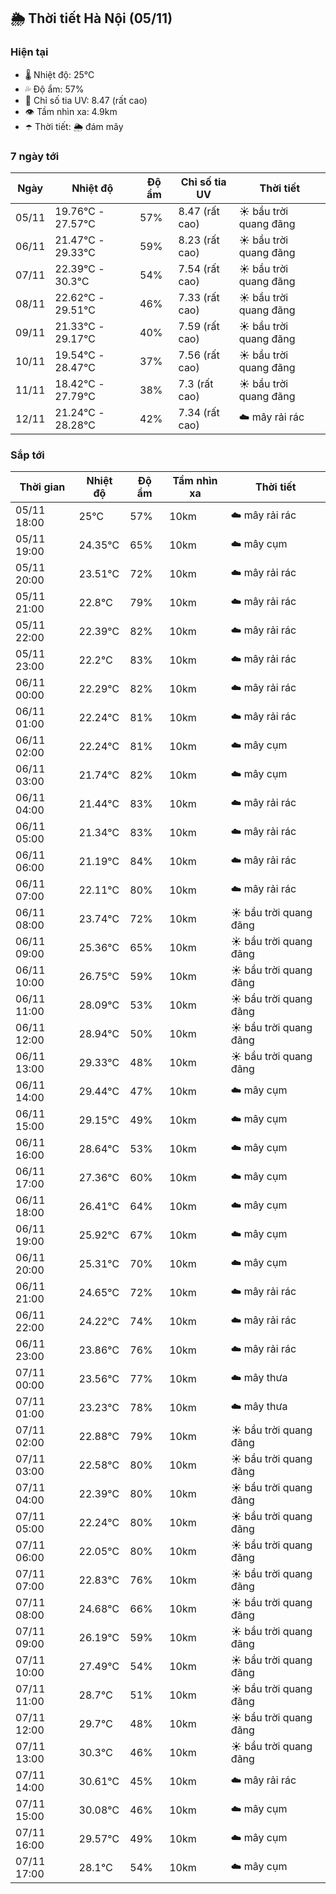 ## 🌦️ Thời tiết Hà Nội (05/11)

### Hiện tại

- 🌡️ Nhiệt độ: 25℃
- 💦 Độ ẩm: 57%
- 🌟 Chỉ số tia UV: 8.47 (rất cao)
- 👁️ Tầm nhìn xa: 4.9km
- ☂️ Thời tiết: 🌦️ đám mây

### 7 ngày tới

| Ngày | Nhiệt độ | Độ ẩm | Chỉ số tia UV | Thời tiết |
| --- | --- | --- | --- | --- |
| 05/11 | 19.76℃ - 27.57℃ | 57% | 8.47 (rất cao) | ☀️ bầu trời quang đãng |
| 06/11 | 21.47℃ - 29.33℃ | 59% | 8.23 (rất cao) | ☀️ bầu trời quang đãng |
| 07/11 | 22.39℃ - 30.3℃ | 54% | 7.54 (rất cao) | ☀️ bầu trời quang đãng |
| 08/11 | 22.62℃ - 29.51℃ | 46% | 7.33 (rất cao) | ☀️ bầu trời quang đãng |
| 09/11 | 21.33℃ - 29.17℃ | 40% | 7.59 (rất cao) | ☀️ bầu trời quang đãng |
| 10/11 | 19.54℃ - 28.47℃ | 37% | 7.56 (rất cao) | ☀️ bầu trời quang đãng |
| 11/11 | 18.42℃ - 27.79℃ | 38% | 7.3 (rất cao) | ☀️ bầu trời quang đãng |
| 12/11 | 21.24℃ - 28.28℃ | 42% | 7.34 (rất cao) | ☁️ mây rải rác |

### Sắp tới

| Thời gian | Nhiệt độ | Độ ẩm | Tầm nhìn xa | Thời tiết |
| --- | --- | --- | --- | --- |
| 05/11 18:00 | 25℃ | 57% | 10km | ☁️ mây rải rác |
| 05/11 19:00 | 24.35℃ | 65% | 10km | ☁️ mây cụm |
| 05/11 20:00 | 23.51℃ | 72% | 10km | ☁️ mây rải rác |
| 05/11 21:00 | 22.8℃ | 79% | 10km | ☁️ mây rải rác |
| 05/11 22:00 | 22.39℃ | 82% | 10km | ☁️ mây rải rác |
| 05/11 23:00 | 22.2℃ | 83% | 10km | ☁️ mây rải rác |
| 06/11 00:00 | 22.29℃ | 82% | 10km | ☁️ mây rải rác |
| 06/11 01:00 | 22.24℃ | 81% | 10km | ☁️ mây rải rác |
| 06/11 02:00 | 22.24℃ | 81% | 10km | ☁️ mây cụm |
| 06/11 03:00 | 21.74℃ | 82% | 10km | ☁️ mây cụm |
| 06/11 04:00 | 21.44℃ | 83% | 10km | ☁️ mây rải rác |
| 06/11 05:00 | 21.34℃ | 83% | 10km | ☁️ mây rải rác |
| 06/11 06:00 | 21.19℃ | 84% | 10km | ☁️ mây rải rác |
| 06/11 07:00 | 22.11℃ | 80% | 10km | ☁️ mây rải rác |
| 06/11 08:00 | 23.74℃ | 72% | 10km | ☀️ bầu trời quang đãng |
| 06/11 09:00 | 25.36℃ | 65% | 10km | ☀️ bầu trời quang đãng |
| 06/11 10:00 | 26.75℃ | 59% | 10km | ☀️ bầu trời quang đãng |
| 06/11 11:00 | 28.09℃ | 53% | 10km | ☀️ bầu trời quang đãng |
| 06/11 12:00 | 28.94℃ | 50% | 10km | ☀️ bầu trời quang đãng |
| 06/11 13:00 | 29.33℃ | 48% | 10km | ☀️ bầu trời quang đãng |
| 06/11 14:00 | 29.44℃ | 47% | 10km | ☁️ mây cụm |
| 06/11 15:00 | 29.15℃ | 49% | 10km | ☁️ mây cụm |
| 06/11 16:00 | 28.64℃ | 53% | 10km | ☁️ mây cụm |
| 06/11 17:00 | 27.36℃ | 60% | 10km | ☁️ mây cụm |
| 06/11 18:00 | 26.41℃ | 64% | 10km | ☁️ mây cụm |
| 06/11 19:00 | 25.92℃ | 67% | 10km | ☁️ mây cụm |
| 06/11 20:00 | 25.31℃ | 70% | 10km | ☁️ mây cụm |
| 06/11 21:00 | 24.65℃ | 72% | 10km | ☁️ mây rải rác |
| 06/11 22:00 | 24.22℃ | 74% | 10km | ☁️ mây rải rác |
| 06/11 23:00 | 23.86℃ | 76% | 10km | ☁️ mây rải rác |
| 07/11 00:00 | 23.56℃ | 77% | 10km | ☁️ mây thưa |
| 07/11 01:00 | 23.23℃ | 78% | 10km | ☁️ mây thưa |
| 07/11 02:00 | 22.88℃ | 79% | 10km | ☀️ bầu trời quang đãng |
| 07/11 03:00 | 22.58℃ | 80% | 10km | ☀️ bầu trời quang đãng |
| 07/11 04:00 | 22.39℃ | 80% | 10km | ☀️ bầu trời quang đãng |
| 07/11 05:00 | 22.24℃ | 80% | 10km | ☀️ bầu trời quang đãng |
| 07/11 06:00 | 22.05℃ | 80% | 10km | ☀️ bầu trời quang đãng |
| 07/11 07:00 | 22.83℃ | 76% | 10km | ☀️ bầu trời quang đãng |
| 07/11 08:00 | 24.68℃ | 66% | 10km | ☀️ bầu trời quang đãng |
| 07/11 09:00 | 26.19℃ | 59% | 10km | ☀️ bầu trời quang đãng |
| 07/11 10:00 | 27.49℃ | 54% | 10km | ☀️ bầu trời quang đãng |
| 07/11 11:00 | 28.7℃ | 51% | 10km | ☀️ bầu trời quang đãng |
| 07/11 12:00 | 29.7℃ | 48% | 10km | ☀️ bầu trời quang đãng |
| 07/11 13:00 | 30.3℃ | 46% | 10km | ☀️ bầu trời quang đãng |
| 07/11 14:00 | 30.61℃ | 45% | 10km | ☁️ mây rải rác |
| 07/11 15:00 | 30.08℃ | 46% | 10km | ☁️ mây cụm |
| 07/11 16:00 | 29.57℃ | 49% | 10km | ☁️ mây cụm |
| 07/11 17:00 | 28.1℃ | 54% | 10km | ☁️ mây cụm |
